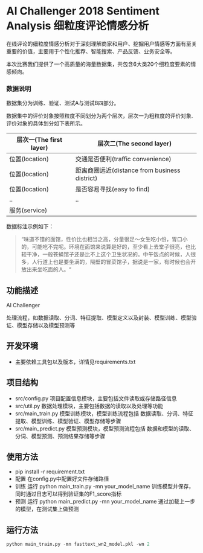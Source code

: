 AI Challenger 2018 Sentiment Analysis 细粒度评论情感分析
=========================================

在线评论的细粒度情感分析对于深刻理解商家和用户、挖掘用户情感等方面有至关重要的价值，主要用于个性化推荐、智能搜索、产品反馈、业务安全等。

本次比赛我们提供了一个高质量的海量数据集，共包含6大类20个细粒度要素的情感倾向。

### 数据说明

数据集分为训练、验证、测试A与测试B四部分。

数据集中的评价对象按照粒度不同划分为两个层次，层次一为粗粒度的评价对象. 评价对象的具体划分如下表所示。

层次一(The first layer)	| 层次二(The second layer)
------ | ------
位置(location) | 交通是否便利(traffic convenience)
位置(location) | 距离商圈远近(distance from business district)
位置(location) | 是否容易寻找(easy to find)
.. | ..
服务(service) |


数据标注示例如下：

> “味道不错的面馆，性价比也相当之高，分量很足～女生吃小份，胃口小的，可能吃不完呢。环境在面馆来说算是好的，至少看上去堂子很亮，也比较干净，一般苍蝇馆子还是比不上这个卫生状况的。中午饭点的时候，人很多，人行道上也是要坐满的，隔壁的冒菜馆子，据说是一家，有时候也会开放出来坐吃面的人。“

功能描述
---

AI Challenger

处理流程，如数据读取、分词、特征提取、模型定义以及封装、模型训练、模型验证、模型存储以及模型预测等

开发环境
---

* 主要依赖工具包以及版本，详情见requirements.txt

项目结构
---

* src/config.py 项目配置信息模块，主要包括文件读取或存储路径信息
* src/util.py 数据处理模块，主要包括数据的读取以及处理等功能
* src/main_train.py 模型训练模块，模型训练流程包括 数据读取、分词、特征提取、模型训练、模型验证、模型存储等步骤
* src/main_predict.py 模型预测模块，模型预测流程包括 数据和模型的读取、分词、模型预测、预测结果存储等步骤


使用方法
---

* pip install -r requirement.txt
* 配置 在config.py中配置好文件存储路径
* 训练 运行 python main_train.py -mn your_model_name 训练模型并保存，同时通过日志可以得到验证集的F1_score指标
* 预测 运行 python main_predict.py -mn your_model_name 通过加载上一步的模型，在测试集上做预测

运行方法
---

```py
python main_train.py -mn fasttext_wn2_model.pkl -wn 2
```
